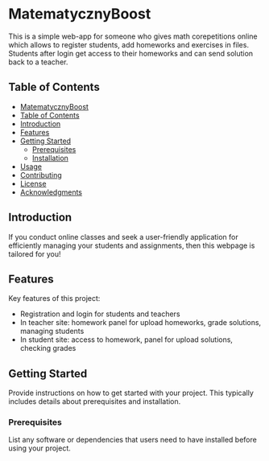 # MatematycznyBoost

This is a simple web-app for someone who gives math corepetitions online which allows
to register students, add homeworks and exercises in files.
Students after login get access to their homeworks and can send solution back to a teacher.


## Table of Contents

- [MatematycznyBoost](#project-title)
- [Table of Contents](#table-of-contents)
- [Introduction](#introduction)
- [Features](#features)
- [Getting Started](#getting-started)
  - [Prerequisites](#prerequisites)
  - [Installation](#installation)
- [Usage](#usage)
- [Contributing](#contributing)
- [License](#license)
- [Acknowledgments](#acknowledgments)

## Introduction
If you conduct online classes and seek a user-friendly application for efficiently managing your students and assignments, then this webpage is tailored for you!

## Features

Key features of this project:

- Registration and login for students and teachers
- In teacher site: homework panel for upload homeworks, grade solutions, managing students
- In student site: access to homework, panel for upload solutions, checking grades

## Getting Started

Provide instructions on how to get started with your project. This typically includes details about prerequisites and installation.

### Prerequisites

List any software or dependencies that users need to have installed before using your project.

